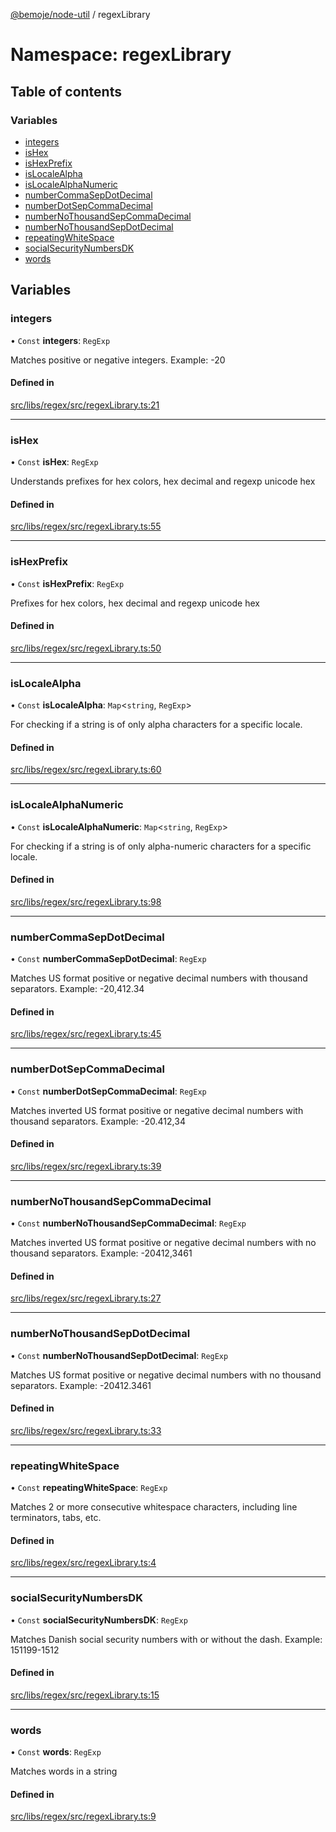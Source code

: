 [@bemoje/node-util](../README.md) / regexLibrary

# Namespace: regexLibrary

## Table of contents

### Variables

- [integers](regexLibrary.md#integers)
- [isHex](regexLibrary.md#ishex)
- [isHexPrefix](regexLibrary.md#ishexprefix)
- [isLocaleAlpha](regexLibrary.md#islocalealpha)
- [isLocaleAlphaNumeric](regexLibrary.md#islocalealphanumeric)
- [numberCommaSepDotDecimal](regexLibrary.md#numbercommasepdotdecimal)
- [numberDotSepCommaDecimal](regexLibrary.md#numberdotsepcommadecimal)
- [numberNoThousandSepCommaDecimal](regexLibrary.md#numbernothousandsepcommadecimal)
- [numberNoThousandSepDotDecimal](regexLibrary.md#numbernothousandsepdotdecimal)
- [repeatingWhiteSpace](regexLibrary.md#repeatingwhitespace)
- [socialSecurityNumbersDK](regexLibrary.md#socialsecuritynumbersdk)
- [words](regexLibrary.md#words)

## Variables

### integers

• `Const` **integers**: `RegExp`

Matches positive or negative integers.
Example: -20

#### Defined in

[src/libs/regex/src/regexLibrary.ts:21](https://github.com/bemoje/bemoje-node-util/blob/c5f3e88/src/libs/regex/src/regexLibrary.ts#L21)

___

### isHex

• `Const` **isHex**: `RegExp`

Understands prefixes for hex colors, hex decimal and regexp unicode hex

#### Defined in

[src/libs/regex/src/regexLibrary.ts:55](https://github.com/bemoje/bemoje-node-util/blob/c5f3e88/src/libs/regex/src/regexLibrary.ts#L55)

___

### isHexPrefix

• `Const` **isHexPrefix**: `RegExp`

Prefixes for hex colors, hex decimal and regexp unicode hex

#### Defined in

[src/libs/regex/src/regexLibrary.ts:50](https://github.com/bemoje/bemoje-node-util/blob/c5f3e88/src/libs/regex/src/regexLibrary.ts#L50)

___

### isLocaleAlpha

• `Const` **isLocaleAlpha**: `Map`<`string`, `RegExp`\>

For checking if a string is of only alpha characters for a specific locale.

#### Defined in

[src/libs/regex/src/regexLibrary.ts:60](https://github.com/bemoje/bemoje-node-util/blob/c5f3e88/src/libs/regex/src/regexLibrary.ts#L60)

___

### isLocaleAlphaNumeric

• `Const` **isLocaleAlphaNumeric**: `Map`<`string`, `RegExp`\>

For checking if a string is of only alpha-numeric characters for a specific locale.

#### Defined in

[src/libs/regex/src/regexLibrary.ts:98](https://github.com/bemoje/bemoje-node-util/blob/c5f3e88/src/libs/regex/src/regexLibrary.ts#L98)

___

### numberCommaSepDotDecimal

• `Const` **numberCommaSepDotDecimal**: `RegExp`

Matches US format positive or negative decimal numbers with thousand separators.
Example: -20,412.34

#### Defined in

[src/libs/regex/src/regexLibrary.ts:45](https://github.com/bemoje/bemoje-node-util/blob/c5f3e88/src/libs/regex/src/regexLibrary.ts#L45)

___

### numberDotSepCommaDecimal

• `Const` **numberDotSepCommaDecimal**: `RegExp`

Matches inverted US format positive or negative decimal numbers with thousand separators.
Example: -20.412,34

#### Defined in

[src/libs/regex/src/regexLibrary.ts:39](https://github.com/bemoje/bemoje-node-util/blob/c5f3e88/src/libs/regex/src/regexLibrary.ts#L39)

___

### numberNoThousandSepCommaDecimal

• `Const` **numberNoThousandSepCommaDecimal**: `RegExp`

Matches inverted US format positive or negative decimal numbers with no thousand separators.
Example: -20412,3461

#### Defined in

[src/libs/regex/src/regexLibrary.ts:27](https://github.com/bemoje/bemoje-node-util/blob/c5f3e88/src/libs/regex/src/regexLibrary.ts#L27)

___

### numberNoThousandSepDotDecimal

• `Const` **numberNoThousandSepDotDecimal**: `RegExp`

Matches US format positive or negative decimal numbers with no thousand separators.
Example: -20412.3461

#### Defined in

[src/libs/regex/src/regexLibrary.ts:33](https://github.com/bemoje/bemoje-node-util/blob/c5f3e88/src/libs/regex/src/regexLibrary.ts#L33)

___

### repeatingWhiteSpace

• `Const` **repeatingWhiteSpace**: `RegExp`

Matches 2 or more consecutive whitespace characters, including line terminators, tabs, etc.

#### Defined in

[src/libs/regex/src/regexLibrary.ts:4](https://github.com/bemoje/bemoje-node-util/blob/c5f3e88/src/libs/regex/src/regexLibrary.ts#L4)

___

### socialSecurityNumbersDK

• `Const` **socialSecurityNumbersDK**: `RegExp`

Matches Danish social security numbers with or without the dash.
Example: 151199-1512

#### Defined in

[src/libs/regex/src/regexLibrary.ts:15](https://github.com/bemoje/bemoje-node-util/blob/c5f3e88/src/libs/regex/src/regexLibrary.ts#L15)

___

### words

• `Const` **words**: `RegExp`

Matches words in a string

#### Defined in

[src/libs/regex/src/regexLibrary.ts:9](https://github.com/bemoje/bemoje-node-util/blob/c5f3e88/src/libs/regex/src/regexLibrary.ts#L9)
